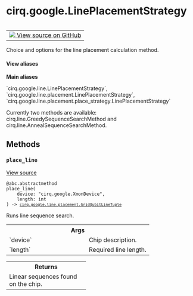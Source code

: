 <div itemscope itemtype="http://developers.google.com/ReferenceObject">
<meta itemprop="name" content="cirq.google.LinePlacementStrategy" />
<meta itemprop="path" content="Stable" />
<meta itemprop="property" content="place_line"/>
</div>

# cirq.google.LinePlacementStrategy

<!-- Insert buttons and diff -->

<table class="tfo-notebook-buttons tfo-api" align="left">

<td>
  <a target="_blank" href="https://github.com/quantumlib/cirq/tree/master/cirq/google/line/placement/place_strategy.py">
    <img src="https://www.tensorflow.org/images/GitHub-Mark-32px.png" />
    View source on GitHub
  </a>
</td>
</table>



Choice and options for the line placement calculation method.

<section class="expandable">
  <h4 class="showalways">View aliases</h4>
  <p>
<b>Main aliases</b>
<p>`cirq.google.line.LinePlacementStrategy`, `cirq.google.line.placement.LinePlacementStrategy`, `cirq.google.line.placement.place_strategy.LinePlacementStrategy`</p>
</p>
</section>

<!-- Placeholder for "Used in" -->

Currently two methods are available: cirq.line.GreedySequenceSearchMethod
and cirq.line.AnnealSequenceSearchMethod.

## Methods

<h3 id="place_line"><code>place_line</code></h3>

<a target="_blank" href="https://github.com/quantumlib/cirq/tree/master/cirq/google/line/placement/place_strategy.py">View source</a>

<pre class="devsite-click-to-copy prettyprint lang-py tfo-signature-link">
<code>@abc.abstractmethod</code>
<code>place_line(
    device: "cirq.google.XmonDevice",
    length: int
) -> <a href="../../cirq/google/line/placement/GridQubitLineTuple.md"><code>cirq.google.line.placement.GridQubitLineTuple</code></a>
</code></pre>

Runs line sequence search.


<!-- Tabular view -->
 <table class="responsive fixed orange">
<colgroup><col width="214px"><col></colgroup>
<tr><th colspan="2">Args</th></tr>

<tr>
<td>
`device`
</td>
<td>
Chip description.
</td>
</tr><tr>
<td>
`length`
</td>
<td>
Required line length.
</td>
</tr>
</table>



<!-- Tabular view -->
 <table class="responsive fixed orange">
<colgroup><col width="214px"><col></colgroup>
<tr><th colspan="2">Returns</th></tr>
<tr class="alt">
<td colspan="2">
Linear sequences found on the chip.
</td>
</tr>

</table>





